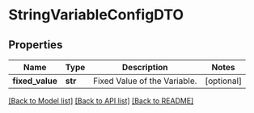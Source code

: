 # StringVariableConfigDTO

## Properties
Name | Type | Description | Notes
------------ | ------------- | ------------- | -------------
**fixed_value** | **str** | Fixed Value of the Variable. | [optional] 

[[Back to Model list]](../README.md#documentation-for-models) [[Back to API list]](../README.md#documentation-for-api-endpoints) [[Back to README]](../README.md)

